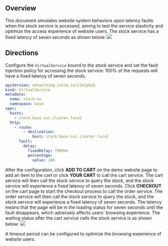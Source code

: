 
 ## Overview
 This document simulates website system behaviors upon latency faults when the stock service is accessed, aiming to test the service elasticity and optimize the access experience of website users.
The stock service has a fixed latency of seven seconds as shown below:
![](https://qcloudimg.tencent-cloud.cn/raw/6283511dd5b2b814053793048f4dd770.png)

## Directions

Configure the `VirtualService` bound to the stock service and set the fault injection policy for accessing the stock service: 100% of the requests will have a fixed latency of seven seconds.

```yaml
apiVersion: networking.istio.io/v1alpha3
kind: VirtualService
metadata:
  name: stock-vs
  namespace: base
spec:
  hosts:
    - stock.base.svc.cluster.local
  http:
    - route:
        - destination:
            host: stock.base.svc.cluster.local
      fault:
        delay:
          fixedDelay: 7000ms
          percentage:
            value: 100
```

After the configuration, click **ADD TO CART** on the demo website page to add an item to the cart or click **YOUR CART** to call the cart service. The cart service will then call the stock service to query the stock, and the stock service will experience a fixed latency of seven seconds. Click **CHECKOUT** on the cart page to start the checkout process to call the order service. The order service will then call the stock service to query the stock, and the stock service will experience a fixed latency of seven seconds. The latency means that the page will be in the loading status for seven seconds until the fault disappears, which adversely affects users' browsing experience.
The waiting status after the cart service calls the stock service is as shown below:
![](https://qcloudimg.tencent-cloud.cn/raw/47f29ac5c16d0fa3fc3cc5334d8f04c6.png)

A timeout period can be configured to optimize the browsing experience of website users.